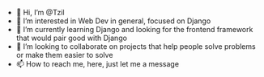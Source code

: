 - 👋 Hi, I’m @Tzil
- 👀 I’m interested in Web Dev in general, focused on Django
- 🌱 I’m currently learning Django and looking for the frontend framework that would pair good with Django
- 💞️ I’m looking to collaborate on projects that help people solve problems or make them easier to solve
- 📫 How to reach me, here, just let me a message

<!---
Tzil/Tzil is a ✨ special ✨ repository because its `README.md` (this file) appears on your GitHub profile.
You can click the Preview link to take a look at your changes.
--->
